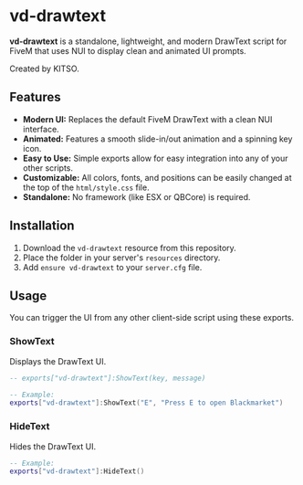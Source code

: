 # vd-drawtext

**vd-drawtext** is a standalone, lightweight, and modern DrawText script for FiveM that uses NUI to display clean and animated UI prompts.

Created by KITSO.

## Features

* **Modern UI:** Replaces the default FiveM DrawText with a clean NUI interface.
* **Animated:** Features a smooth slide-in/out animation and a spinning key icon.
* **Easy to Use:** Simple exports allow for easy integration into any of your other scripts.
* **Customizable:** All colors, fonts, and positions can be easily changed at the top of the `html/style.css` file.
* **Standalone:** No framework (like ESX or QBCore) is required.

## Installation

1.  Download the `vd-drawtext` resource from this repository.
2.  Place the folder in your server's `resources` directory.
3.  Add `ensure vd-drawtext` to your `server.cfg` file.

## Usage

You can trigger the UI from any other client-side script using these exports.

### ShowText
Displays the DrawText UI.

```lua
-- exports["vd-drawtext"]:ShowText(key, message)

-- Example:
exports["vd-drawtext"]:ShowText("E", "Press E to open Blackmarket")
```

### HideText
Hides the DrawText UI.

```lua
-- Example:
exports["vd-drawtext"]:HideText()
